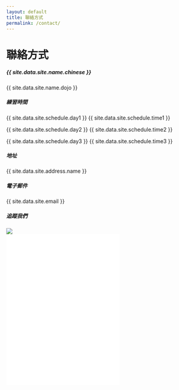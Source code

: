 ```yaml
---
layout: default
title: 聯絡方式
permalink: /contact/
---
```

<div class="container-xxl py-5">
  <div class="container">
    <div class="section-header text-center mx-auto mb-5 wow fadeInUp" data-wow-delay="0.1s"
            style="max-width: 500px;">
      <h1 class="display-5 mb-3">聯絡方式</h1>
    </div>
    <div class="row g-5 justify-content-center">
      <div class="col-lg-5 col-md-12 wow fadeInUp" data-wow-delay="0.1s">
        <div class="bg-light text-white d-flex flex-column justify-content-center h-100 p-5">
          <h5 class="text-dark">{{ site.data.site.name.chinese }}</h5>
          <p class="mb-5 text-dark">{{ site.data.site.name.dojo }}</p>
          <h5 class="text-dark">練習時間</h5>
          <p class="text-dark">{{ site.data.site.schedule.day1 }} {{ site.data.site.schedule.time1 }}</p>
          <p class="text-dark">{{ site.data.site.schedule.day2 }} {{ site.data.site.schedule.time2 }}</p>
          <p class="text-dark">{{ site.data.site.schedule.day3 }} {{ site.data.site.schedule.time3 }}</p>
          <p class="mb-5 text-dark"></p>
          <h5 class="text-dark">地址</h5>
          <p class="mb-5 text-dark"><i class="fa fa-map-marker-alt me-3"></i>{{ site.data.site.address.name }}</p>
          <!-- <h5 class="text-dark">電話</h5>
          <p class="mb-5 text-dark"><i class="fa fa-phone-alt me-3"></i>09ZZ-XXX-YYY</p> -->
          <h5 class="text-dark">電子郵件</h5>
          <p class="mb-5 text-dark"><i class="fa fa-envelope me-3"></i>{{ site.data.site.email }}</p>
          <h5 class="text-dark">追蹤我們</h5>
          <div class="d-flex pt-2">
            <a class="btn btn-square text-dark btn-outline-primary rounded-circle me-1" href="{{ site.data.site.social.facebook }}">
              <i class="fab fa-facebook-f"></i></a>
            <a class="btn btn-square text-dark btn-outline-primary rounded-circle me-1" href="{{ site.data.site.social.instagram }}">
              <i class="fab fa-instagram"></i></a>
            <a class="btn btn-square text-dark btn-outline-primary rounded-circle me-1" href="{{ site.data.site.social.line }}">
                <i class="fab fa-line"></i></a>
          </div>
        </div>
      </div>
      <div class="col-lg-7 col-md-12 wow fadeInUp" data-wow-delay="0.5s">
        <div class="position-relative overflow-hidden pe-0">
          <img class="img-fluid w-100" src="{{ '/assets/img/dojo.jpg' | relative_url }}">
        </div>
        <iframe class="w-100" style="height: 400px;" src="{{ site.data.site.address.map_embed }}" frameborder="0" allowfullscreen="" aria-hidden="false" tabindex="0"></iframe>
      </div>
    </div>
  </div>
</div>